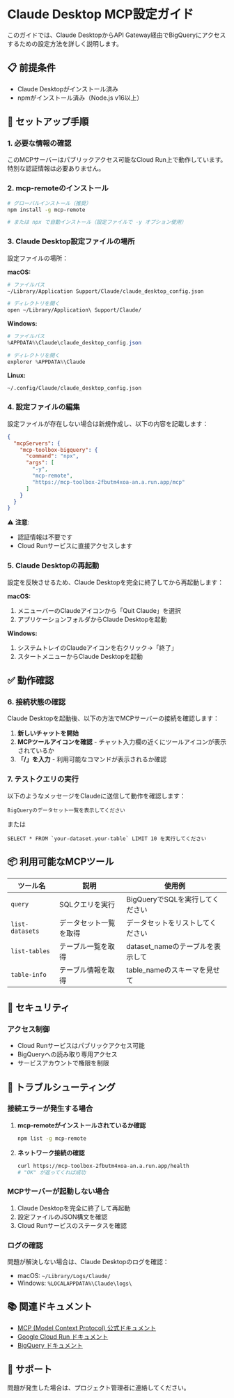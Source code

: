 # Claude Desktop MCP設定ガイド

このガイドでは、Claude DesktopからAPI Gateway経由でBigQueryにアクセスするための設定方法を詳しく説明します。

## 📋 前提条件

- Claude Desktopがインストール済み
- npmがインストール済み（Node.js v16以上）

## 🔧 セットアップ手順

### 1. 必要な情報の確認

このMCPサーバーはパブリックアクセス可能なCloud Run上で動作しています。
特別な認証情報は必要ありません。

### 2. mcp-remoteのインストール

```bash
# グローバルインストール（推奨）
npm install -g mcp-remote

# または npx で自動インストール（設定ファイルで -y オプション使用）
```

### 3. Claude Desktop設定ファイルの場所

設定ファイルの場所：

**macOS:**
```bash
# ファイルパス
~/Library/Application Support/Claude/claude_desktop_config.json

# ディレクトリを開く
open ~/Library/Application\ Support/Claude/
```

**Windows:**
```powershell
# ファイルパス
%APPDATA%\Claude\claude_desktop_config.json

# ディレクトリを開く
explorer %APPDATA%\Claude
```

**Linux:**
```bash
~/.config/Claude/claude_desktop_config.json
```

### 4. 設定ファイルの編集

設定ファイルが存在しない場合は新規作成し、以下の内容を記載します：

```json
{
  "mcpServers": {
    "mcp-toolbox-bigquery": {
      "command": "npx",
      "args": [
        "-y",
        "mcp-remote",
        "https://mcp-toolbox-2fbutm4xoa-an.a.run.app/mcp"
      ]
    }
  }
}
```

⚠️ **注意**: 
- 認証情報は不要です
- Cloud Runサービスに直接アクセスします

### 5. Claude Desktopの再起動

設定を反映させるため、Claude Desktopを完全に終了してから再起動します：

**macOS:**
1. メニューバーのClaudeアイコンから「Quit Claude」を選択
2. アプリケーションフォルダからClaude Desktopを起動

**Windows:**
1. システムトレイのClaudeアイコンを右クリック→「終了」
2. スタートメニューからClaude Desktopを起動

## ✅ 動作確認

### 6. 接続状態の確認

Claude Desktopを起動後、以下の方法でMCPサーバーの接続を確認します：

1. **新しいチャットを開始**
2. **MCPツールアイコンを確認** - チャット入力欄の近くにツールアイコンが表示されているか
3. **「/」を入力** - 利用可能なコマンドが表示されるか確認



### 7. テストクエリの実行

以下のようなメッセージをClaudeに送信して動作を確認します：

```
BigQueryのデータセット一覧を表示してください
```

または

```
SELECT * FROM `your-dataset.your-table` LIMIT 10 を実行してください
```

## 📦 利用可能なMCPツール

| ツール名 | 説明 | 使用例 |
|---------|------|--------|
| `query` | SQLクエリを実行 | BigQueryでSQLを実行してください |
| `list-datasets` | データセット一覧を取得 | データセットをリストしてください |
| `list-tables` | テーブル一覧を取得 | dataset_nameのテーブルを表示して |
| `table-info` | テーブル情報を取得 | table_nameのスキーマを見せて |

## 🔐 セキュリティ

### アクセス制御

- Cloud Runサービスはパブリックアクセス可能
- BigQueryへの読み取り専用アクセス
- サービスアカウントで権限を制限

## 🚨 トラブルシューティング

### 接続エラーが発生する場合

1. **mcp-remoteがインストールされているか確認**
   ```bash
   npm list -g mcp-remote
   ```

2. **ネットワーク接続の確認**
   ```bash
   curl https://mcp-toolbox-2fbutm4xoa-an.a.run.app/health
   # "OK" が返ってくれば成功
   ```

### MCPサーバーが起動しない場合

1. Claude Desktopを完全に終了して再起動
2. 設定ファイルのJSON構文を確認
3. Cloud Runサービスのステータスを確認

### ログの確認

問題が解決しない場合は、Claude Desktopのログを確認：
- macOS: `~/Library/Logs/Claude/`
- Windows: `%LOCALAPPDATA%\Claude\logs\`

## 📚 関連ドキュメント

- [MCP (Model Context Protocol) 公式ドキュメント](https://modelcontextprotocol.io)
- [Google Cloud Run ドキュメント](https://cloud.google.com/run/docs)
- [BigQuery ドキュメント](https://cloud.google.com/bigquery/docs)

## 💬 サポート

問題が発生した場合は、プロジェクト管理者に連絡してください。